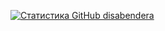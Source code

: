 [![Статистика GitHub disabendera](https://github-readme-stats-delta-two-18.vercel.app/api?username=disabendera&show_icons=true&count_private=true&theme=radical)](https://github.com/anuraghazra/github-readme-stats)
